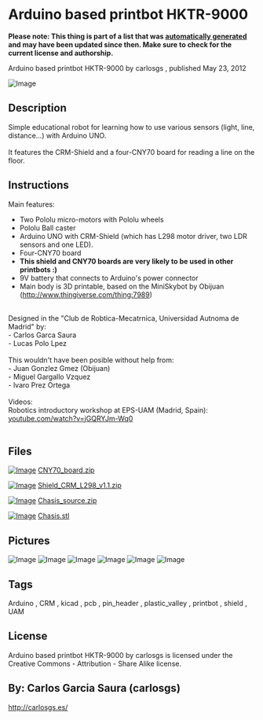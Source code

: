 Arduino based printbot HKTR-9000
===============
**Please note: This thing is part of a list that was [automatically generated](https://github.com/carlosgs/export-things) and may have been updated since then. Make sure to check for the current license and authorship.**  

Arduino based printbot HKTR-9000  by carlosgs , published May 23, 2012

![Image](img/2012-05-19_14.26.33_display_large.jpg)

Description
--------
Simple educational robot for learning how to use various sensors (light, line, distance...) with Arduino UNO.<br />
<br />
It features the CRM-Shield and a four-CNY70 board for reading a line on the floor.

Instructions
--------
Main features:<br />
- Two Pololu micro-motors with Pololu wheels<br />
- Pololu Ball caster<br />
- Arduino UNO with CRM-Shield (which has L298 motor driver, two LDR sensors and one LED).<br />
- Four-CNY70 board<br />
- <b>This shield and CNY70 boards are very likely to be used in other printbots :)</b><br />
- 9V battery that connects to Arduino's power connector<br />
- Main body is 3D printable, based on the MiniSkybot by Obijuan (http://www.thingiverse.com/thing:7989)<br />
<br />
Designed in the "Club de Robtica-Mecatrnica, Universidad Autnoma de Madrid" by:<br />
- Carlos Garca Saura<br />
- Lucas Polo Lpez<br />
<br />
This wouldn't have been posible without help from:<br />
- Juan Gonzlez Gmez (Obijuan)<br />
- Miguel Gargallo Vzquez<br />
- lvaro Prez Ortega<br />
<br />
Videos:<br />
Robotics introductory workshop at EPS-UAM (Madrid, Spain): <a href="http://www.youtube.com/watch?v=jGQRYJm-Wq0" target="_blank" rel="nofollow">youtube.com/watch?v=jGQRYJm-Wq0</a><br />
<br />

Files
--------
[![Image](img/Gears_preview_tinycard.jpg)](CNY70_board.zip)
 [ CNY70_board.zip](CNY70_board.zip)  

[![Image](img/Gears_preview_tinycard.jpg)](Shield_CRM_L298_v1.1.zip)
 [ Shield_CRM_L298_v1.1.zip](Shield_CRM_L298_v1.1.zip)  

[![Image](img/Gears_preview_tinycard.jpg)](Chasis_source.zip)
 [ Chasis_source.zip](Chasis_source.zip)  

[![Image](img/Chasis_preview_tinycard.jpg)](Chasis.stl)
 [ Chasis.stl](Chasis.stl)  



Pictures
--------
![Image](img/Chasis_display_large.jpg)
![Image](img/2012-05-19_13.06.18_display_large.jpg)
![Image](img/2012-05-21_18.28.06_display_large.jpg)
![Image](img/2012-05-17_18.08.01_display_large.jpg)
![Image](img/2012-05-19_13.48.03_display_large.jpg)
![Image](img/2012-05-19_13.47.53_display_large.jpg)


Tags
--------
Arduino , CRM , kicad , pcb , pin_header , plastic_valley , printbot , shield , UAM  

  

License
--------
Arduino based printbot HKTR-9000 by carlosgs is licensed under the Creative Commons - Attribution - Share Alike license.  



By: Carlos Garcia Saura (carlosgs)
--------
<http://carlosgs.es/>